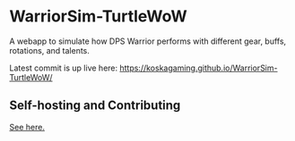 # WarriorSim-TurtleWoW
A webapp to simulate how DPS Warrior performs with different gear, buffs, rotations, and talents.

Latest commit is up live here:
https://koskagaming.github.io/WarriorSim-TurtleWoW/

## Self-hosting and Contributing

[See here.](CONTRIBUTING.md)
